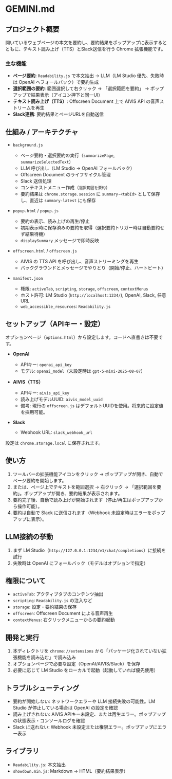 # GEMINI.md

## プロジェクト概要

開いているウェブページの本文を要約し、要約結果をポップアップに表示するとともに、テキスト読み上げ（TTS）とSlack送信を行う Chrome 拡張機能です。

### 主な機能
- **ページ要約**: `Readability.js` で本文抽出 → LLM（LM Studio 優先、失敗時は OpenAI へフォールバック）で要約生成
- **選択範囲の要約**: 範囲選択して右クリック → 「選択範囲を要約」 → ポップアップで結果表示（アイコン押下と同一UI）
- **テキスト読み上げ（TTS）**: Offscreen Document 上で AIVIS API の音声ストリームを再生
- **Slack連携**: 要約結果とページURLを自動送信

## 仕組み / アーキテクチャ
- `background.js`
  - ページ要約・選択要約の実行（`summarizePage`, `summarizeSelectedText`）
  - LLM 呼び出し（LM Studio → OpenAI フォールバック）
  - Offscreen Document のライフサイクル管理
  - Slack 送信処理
  - コンテキストメニュー作成（`選択範囲を要約`）
  - 要約結果は `chrome.storage.session` に `summary-<tabId>` として保存し、直近は `summary-latest` にも保存

- `popup.html` / `popup.js`
  - 要約の表示、読み上げの再生/停止
  - 初期表示時に保存済みの要約を取得（選択要約トリガー時は自動要約せず結果待機）
  - `displaySummary` メッセージで即時反映

- `offscreen.html` / `offscreen.js`
  - AIVIS の TTS API を呼び出し、音声ストリーミングを再生
  - バックグラウンドとメッセージでやりとり（開始/停止、ハートビート）

- `manifest.json`
  - 権限: `activeTab`, `scripting`, `storage`, `offscreen`, `contextMenus`
  - ホスト許可: LM Studio (`http://localhost:1234/`), OpenAI, Slack, 任意URL
  - `web_accessible_resources`: `Readability.js`

## セットアップ（APIキー・設定）
オプションページ（`options.html`）から設定します。コードへ直書きは不要です。

- **OpenAI**
  - APIキー: `openai_api_key`
  - モデル: `openai_model`（未設定時は `gpt-5-mini-2025-08-07`）

- **AIVIS（TTS）**
  - APIキー: `aivis_api_key`
  - 読み上げモデルUUID: `aivis_model_uuid`
  - 備考: 現行の `offscreen.js` はデフォルトUUIDを使用。将来的に設定値を採用可能。

- **Slack**
  - Webhook URL: `slack_webhook_url`

設定は `chrome.storage.local` に保存されます。

## 使い方
1. ツールバーの拡張機能アイコンをクリック → ポップアップが開き、自動でページ要約を開始します。
2. または、ページ上でテキストを範囲選択 → 右クリック → 「選択範囲を要約」。ポップアップが開き、要約結果が表示されます。
3. 要約完了後、自動で読み上げが開始されます（停止/再生はポップアップから操作可能）。
4. 要約は自動で Slack に送信されます（Webhook 未設定時はエラーをポップアップに表示）。

## LLM接続の挙動
1. まず LM Studio（`http://127.0.0.1:1234/v1/chat/completions`）に接続を試行
2. 失敗時は OpenAI にフォールバック（モデルはオプションで指定）

## 権限について
- `activeTab`: アクティブタブのコンテンツ抽出
- `scripting`: `Readability.js` の注入など
- `storage`: 設定・要約結果の保存
- `offscreen`: Offscreen Document による音声再生
- `contextMenus`: 右クリックメニューからの要約起動

## 開発と実行
1. 本ディレクトリを `chrome://extensions` から「パッケージ化されていない拡張機能を読み込む」で読み込み
2. オプションページで必要な設定（OpenAI/AIVIS/Slack）を保存
3. 必要に応じて LM Studio をローカルで起動（起動していれば優先使用）

## トラブルシューティング
- 要約が開始しない: ネットワークエラーや LLM 接続失敗の可能性。LM Studio が停止している場合は OpenAI の設定を確認
- 読み上げされない: AIVIS APIキー未設定、または再生エラー。ポップアップの状態表示・コンソールログを確認
- Slack に送れない: Webhook 未設定または権限エラー。ポップアップにエラー表示

## ライブラリ
- `Readability.js`: 本文抽出
- `showdown.min.js`: Markdown → HTML（要約結果表示）
